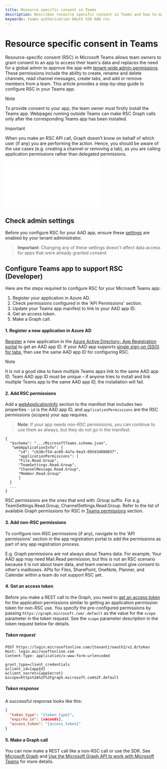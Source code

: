 ```yaml
---
title: Resource specific consent in Teams
description: Describes resource specific consent in Teams and how to make advantage of it.
keywords: teams authorization OAuth SSO AAD rsc
---
```

# Resource specific consent in Teams
Resource-specific consent (RSC) in Microsoft Teams allows team owners to grant consent to an app to access their team's data and replaces the need for a global admin to approve the app with [tenant-wide admin permissions](/azure/active-directory/manage-apps/grant-admin-consent).
These permissions include the ability to create, rename and delete channels, read channel messages, create tabs, and add or remove members from a team. This article provides a step-by-step guide to configure RSC in your Teams app.
> [!Note]
> To provide consent to your app, the team owner must firstly install the Teams app. Webpages running outside Teams can make RSC Graph calls only after the corresponding Teams app has been installed.

> [!Important]
> When you make an RSC API call, Graph doesn't know on behalf of which user (if any) you are performing the action. Hence, you should be aware of the use cases (e.g. creating a channel or removing a tab), as you are calling application permissions rather than delegated permissions.


<!--![Consent screen](~/assets/images/rsc/rsc-consentscreen.md)-->
![Consent screen.](/msteams-docs/msteams-platform/assets/images/rsc/rsc-consentscreen.md)

## Check admin settings

<!--As an admin, you can control whether team owners in your organization can grant team-specific consent (enabled by default) through [settings](https://review.docs.microsoft.com/en-us/MicrosoftTeams/resource-specific-consent?branch=v-lanac-rsc) that you configure in the Azure Active Directory (Azure AD) PowerShell module or the Azure portal and the Microsoft Teams admin center.-->
Before you configure RSC for your AAD app, ensure these [settings](https://review.docs.microsoft.com/en-us/MicrosoftTeams/resource-specific-consent?branch=v-lanac-rsc) are enabled by your tenant administrator.

> **Important**: Changing any of these settings doesn't affect data access for apps that were already granted consent. 

## Configure Teams app to support RSC (Developer)

<!-- The basic steps required to configure a service and get a token from the Microsoft identity platform endpoint that your service can use to call Microsoft Graph under its own identity are:-->
Here are the steps required to configure RSC for your Microsoft Teams app:

1. Register your application in Azure AD.
2. Check permissions configured in the 'API Permissions' section.
3. Update your Teams app manifest to link to your AAD app ID.
4. Get an access token.
5. Make a Graph call.


#### 1. Register a new application in Azure AD

[Register](/graph/auth-register-app-v2) a new application in the [Azure Active Directory- App Registration portal](https://ms.portal.azure.com/#blade/Microsoft_AAD_RegisteredApps/ApplicationsListBlade) to get an AAD app ID. If your AAD app supports [single sign-on (SSO) for tabs](/microsoftteams/platform/tabs/how-to/authentication/auth-aad-sso), then use the same AAD app ID for configuring RSC.
>[!Note]
>It is not a good idea to have multiple Teams apps link to the same AAD app ID. Team AAD app ID must be unique – if anyone tries to install and link multiple Teams app to the same AAD app ID, the installation will fail.


#### 2. Add RSC permissions
Add a [webApplicationInfo](/microsoftteams/platform/resources/schema/manifest-schema#webapplicationinfo) section to the manifest that includes two properties - `id` is the AAD app ID, and `applicationPermissions` are the RSC permissions (scopes) your app requires.

> **Note**: If your app needs non-RSC permissions, you can continue to use them as always, but they do not go in the manifest. 

```
{ 
  "$schema": ".../MicrosoftTeams.schema.json", 
   "webApplicationInfo": { 
      "id": "cb38cf54-ac89-4a7a-9ea3-095d3d080037", 
      "applicationPermissions": [  
      "File.Read.Group",
      "TeamSettings.Read.Group",
      "ChannelMessage.Read.Group",
      "Member.Read.Group"
      ] 
  }
  ... 
} 
```
RSC permissions are the ones that end with .Group suffix. For e.g. TeamSettings.Read.Group, ChannelSettings.Read.Group. 
Refer to the list of available Graph permissions for RSC in <a href="https://docs.microsoft.com/en-us/graph/permissions-reference?context=graph%2Fapi%2Fbeta&view=graph-rest-beta">Teams permissions</a> section.

#### 3. Add non-RSC permissions
To configure non-RSC permissions (if any), navigate to the 'API permissions' section in the app registration portal to add the permissions as part of any app registration process.

E.g. Graph permissions are not always about Teams data.
For example, Your AAD app may need Mail.Read permission, but this is not an RSC scenario because it is not about team data, and team owners cannot give consent to other's mailboxes. APIs for Files, SharePoint, OneNote, Planner, and Calendar within a team do not support RSC yet.

#### 4. Get an access token 

Before you make a REST call to the Graph, you need to [get an access token](/graph/auth-v2-service?context=graph%2Fapi%2Fbeta&view=graph-rest-beta#4-get-an-access-token) for the application permissions similar to getting an application permission token for non-RSC use.
You specify the pre-configured permissions by passing `https://graph.microsoft.com/.default` as the value for the `scope` parameter in the token request. See the `scope` parameter description in the token request below for details.

##### Token request
```
POST https://login.microsoftonline.com/{tenant}/oauth2/v2.0/token
Host: login.microsoftonline.com
Content-Type: application/x-www-form-urlencoded

grant_type=client_credentials
&client_id={appId}
&client_secret={appSecret}
&scope=https%3A%2F%2Fgraph.microsoft.com%2F.default
```

##### Token response
A successful response looks like this:
```JSON
{
  "token_type": "{token_type}",
  "expires_in": {seconds},
  "access_token": "{access_token}"
}
```
 
#### 5. Make a Graph call 

You can now make a REST call like a non-RSC call or use the SDK. See [Microsoft Graph](https://developer.microsoft.com/en-us/graph) and [Use the Microsoft Graph API to work with Microsoft Teams](/graph/api/resources/teams-api-overview?view=graph-rest-beta) for more details. 

